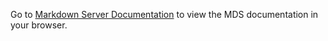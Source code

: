 
Go to [Markdown Server Documentation](http://brugarts.com/mds/markdown) to view the MDS documentation in your browser.